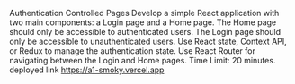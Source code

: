 
Authentication Controlled Pages
Develop a simple React application with two main components: a Login page and a Home page.
The Home page should only be accessible to authenticated users.
The Login page should only be accessible to unauthenticated users.
Use React state, Context API, or Redux to manage the authentication state.
Use React Router for navigating between the Login and Home pages.
Time Limit: 20 minutes.
 deployed link https://a1-smoky.vercel.app